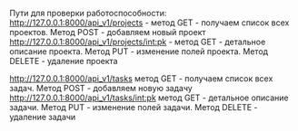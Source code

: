 Пути для проверки работоспособности:
http://127.0.0.1:8000/api_v1/projects  - метод GET - получаем список всех проектов. Метод POST - добавляем новый проект
http://127.0.0.1:8000/api_v1/projects/<int:pk> - метод GET - детальное описание проекта. 
Метод PUT - изменение полей проекта. Метод DELETE - удаление проекта

http://127.0.0.1:8000/api_v1/tasks метод GET - получаем список всех задач. Метод POST - добавляем новую задачу
http://127.0.0.1:8000/api_v1/tasks/<int:pk>  метод GET - детальное описание задачи. 
Метод PUT - изменение полей задачи. Метод DELETE - удаление задачи
